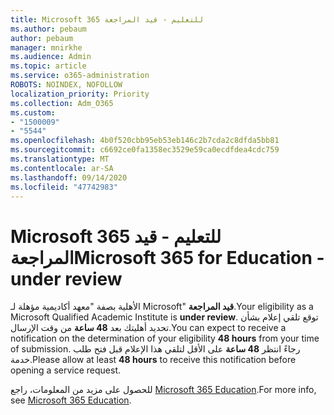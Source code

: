 ```yaml
---
title: Microsoft 365 للتعليم - قيد المراجعة
ms.author: pebaum
author: pebaum
manager: mnirkhe
ms.audience: Admin
ms.topic: article
ms.service: o365-administration
ROBOTS: NOINDEX, NOFOLLOW
localization_priority: Priority
ms.collection: Adm_O365
ms.custom:
- "1500009"
- "5544"
ms.openlocfilehash: 4b0f520cbb95eb53eb146c2b7cda2c8dfda5bb81
ms.sourcegitcommit: c6692ce0fa1358ec3529e59ca0ecdfdea4cdc759
ms.translationtype: MT
ms.contentlocale: ar-SA
ms.lasthandoff: 09/14/2020
ms.locfileid: "47742983"
---
```

# <a name="microsoft-365-for-education---under-review"></a><span data-ttu-id="cc569-102">Microsoft 365 للتعليم - قيد المراجعة</span><span class="sxs-lookup"><span data-stu-id="cc569-102">Microsoft 365 for Education - under review</span></span>

<span data-ttu-id="cc569-103">الأهلية بصفة "معهد أكاديمية مؤهلة لـ Microsoft" **قيد المراجعة**.</span><span class="sxs-lookup"><span data-stu-id="cc569-103">Your eligibility as a Microsoft Qualified Academic Institute is **under review**.</span></span> <span data-ttu-id="cc569-104">توقع تلقي إعلام بشأن تحديد أهليتك بعد **48 ساعة** من وقت الإرسال.</span><span class="sxs-lookup"><span data-stu-id="cc569-104">You can expect to receive a notification on the determination of your eligibility **48 hours** from your time of submission.</span></span> <span data-ttu-id="cc569-105">رجاءً انتظر **48 ساعة** على الأقل لتلقي هذا الإعلام قبل فتح طلب خدمة.</span><span class="sxs-lookup"><span data-stu-id="cc569-105">Please allow at least **48 hours** to receive this notification before opening a service request.</span></span>

<span data-ttu-id="cc569-106">للحصول على مزيد من المعلومات، راجع [Microsoft 365 Education](https://www.microsoft.com/education/buy-license/microsoft365).</span><span class="sxs-lookup"><span data-stu-id="cc569-106">For more info, see [Microsoft 365 Education](https://www.microsoft.com/education/buy-license/microsoft365).</span></span>
